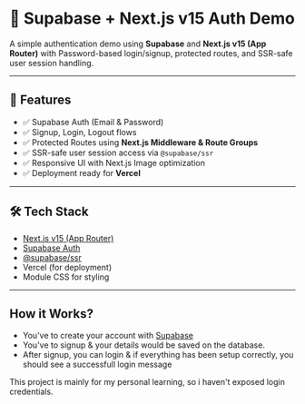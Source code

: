 # 🔐 Supabase + Next.js v15 Auth Demo

A simple authentication demo using **Supabase** and **Next.js v15 (App Router)** with Password-based login/signup, protected routes, and SSR-safe user session handling.

---

## 🚀 Features

- ✅ Supabase Auth (Email & Password)
- ✅ Signup, Login, Logout flows
- ✅ Protected Routes using **Next.js Middleware & Route Groups**
- ✅ SSR-safe user session access via `@supabase/ssr`
- ✅ Responsive UI with Next.js Image optimization
- ✅ Deployment ready for **Vercel**

---

## 🛠️ Tech Stack

- [Next.js v15 (App Router)](https://nextjs.org/docs/app)
- [Supabase Auth](https://supabase.com/docs/guides/auth)
- [@supabase/ssr](https://supabase.com/docs/guides/auth/server-side/nextjs)
- Vercel (for deployment)
- Module CSS for styling

---

## How it Works?

- You've to create your account with [Supabase](https://supabase.com/)
- You've to signup & your details would be saved on the database.
- After signup, you can login & if everything has been setup correctly, you should see a successfull login message

This project is mainly for my personal learning, so i haven't exposed login credentials.
